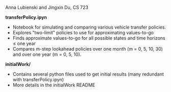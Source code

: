 Anna Lubienski and Jingxin Du, CS 723

**transferPolicy.ipyn**
- Notebook for simulating and comparing various vehicle transfer policies.
- Explores "two-limit" policies to use for approximating values-to-go
- Finds approximate values-to-go for all possible states and time horizons ≤ one year
- Compares m-step lookahead policies over one month (m = 0, 5, 10, 30) and over one year (m = 0, 5, 10).

 
**initialWork/**
- Contains several python files used to get initial results (many redundant with transferPolicy.ipyn)
- More details in the initialWork README
